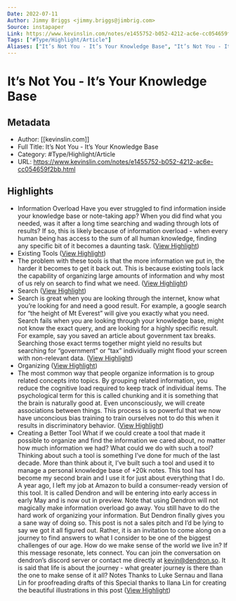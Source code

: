 ```yaml
---
Date: 2022-07-11
Author: Jimmy Briggs <jimmy.briggs@jimbrig.com>
Source: instapaper
Link: https://www.kevinslin.com/notes/e1455752-b052-4212-ac6e-cc054659f2bb.html
Tags: ["#Type/Highlight/Article"]
Aliases: ["It’s Not You - It’s Your Knowledge Base", "It’s Not You - It’s Your Knowledge Base"]
---
```

# It’s Not You - It’s Your Knowledge Base

## Metadata
- Author: [[kevinslin.com]]
- Full Title: It’s Not You - It’s Your Knowledge Base
- Category: #Type/Highlight/Article
- URL: https://www.kevinslin.com/notes/e1455752-b052-4212-ac6e-cc054659f2bb.html

## Highlights
- Information Overload
  Have you ever struggled to find information inside your knowledge base or note-taking app? When you did find what you needed, was it after a long time searching and wading through lots of results?
  If so, this is likely because of information overload - when every human being has access to the sum of all human knowledge, finding any specific bit of it becomes a daunting task. ([View Highlight](https://instapaper.com/read/1356314906/14737240))
- Existing Tools ([View Highlight](https://instapaper.com/read/1356314906/14737244))
- The problem with these tools is that the more information we put in, the harder it becomes to get it back out. This is because existing tools lack the capability of organizing large amounts of information and why most of us rely on search to find what we need. ([View Highlight](https://instapaper.com/read/1356314906/14737245))
- Search ([View Highlight](https://instapaper.com/read/1356314906/14737247))
- Search is great when you are looking through the internet, know what you’re looking for and need a good result. For example, a google search for “the height of Mt Everest” will give you exactly what you need.
  Search fails when you are looking through your knowledge base, might not know the exact query, and are looking for a highly specific result. For example, say you saved an article about government tax breaks. Searching those exact terms together might yield no results but searching for “government” or “tax” individually might flood your screen with non-relevant data. ([View Highlight](https://instapaper.com/read/1356314906/14737249))
- Organizing ([View Highlight](https://instapaper.com/read/1356314906/14737250))
- The most common way that people organize information is to group related concepts into topics. By grouping related information, you reduce the cognitive load required to keep track of individual items.
  The psychological term for this is called chunking and it is something that the brain is naturally good at. Even unconsciously, we will create associations between things. This process is so powerful that we now have unconcious bias training to train ourselves not to do this when it results in discriminatory behavior. ([View Highlight](https://instapaper.com/read/1356314906/14737251))
- Creating a Better Tool
  What if we could create a tool that made it possible to organize and find the information we cared about, no matter how much information we had? What could we do with such a tool?
  Thinking about such a tool is something I’ve done for much of the last decade. More than think about it, I’ve built such a tool and used it to manage a personal knowledge base of +20k notes. This tool has become my second brain and I use it for just about everything that I do.
  A year ago, I left my job at Amazon to build a consumer-ready version of this tool. It is called Dendron and will be entering into early access in early May and is now out in preview.
  Note that using Dendron will not magically make information overload go away. You still have to do the hard work of organizing your information. But Dendron finally gives you a sane way of doing so.
  This post is not a sales pitch and I’d be lying to say we got it all figured out. Rather, it is an invitation to come along on a journey to find answers to what I consider to be one of the biggest challenges of our age. How do we make sense of the world we live in?
  If this message resonate, lets connect. You can join the conversation on dendron’s discord server or contact me directly at kevin@dendron.so.
  It is said that life is about the journey - what greater journey is there than the one to make sense of it all?
  Notes
  Thanks to Luke Sernau and Ilana Lin for proofreading drafts of this
  Special thanks to Ilana Lin for creating the beautiful illustrations in this post ([View Highlight](https://instapaper.com/read/1356314906/14737255))
